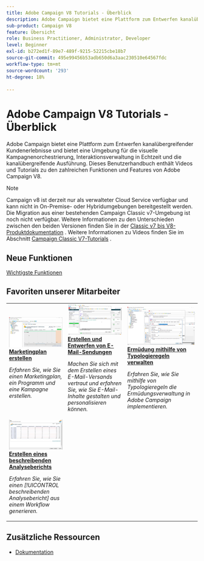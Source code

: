 ```yaml
---
title: Adobe Campaign V8 Tutorials - Überblick
description: Adobe Campaign bietet eine Plattform zum Entwerfen kanalübergreifender Kundenerlebnisse und bietet eine Umgebung für die visuelle Kampagnenorchestrierung, Interaktionsverwaltung in Echtzeit und die kanalübergreifende Ausführung. Dieses Benutzerhandbuch enthält Videos und Tutorials zu den zahlreichen Funktionen von Adobe Campaign Standard.
sub-product: Campaign V8
feature: Übersicht
role: Business Practitioner, Administrator, Developer
level: Beginner
exl-id: b272ed1f-89e7-489f-9215-52215cbe18b7
source-git-commit: 495e99456b53adb650d6a3aac230510e64567fdc
workflow-type: tm+mt
source-wordcount: '293'
ht-degree: 18%

---
```


# Adobe Campaign V8 Tutorials - Überblick

Adobe Campaign bietet eine Plattform zum Entwerfen kanalübergreifender Kundenerlebnisse und bietet eine Umgebung für die visuelle Kampagnenorchestrierung, Interaktionsverwaltung in Echtzeit und die kanalübergreifende Ausführung. Dieses Benutzerhandbuch enthält Videos und Tutorials zu den zahlreichen Funktionen und Features von Adobe Campaign V8.

>[!NOTE]
> Campaign v8 ist derzeit nur als verwalteter Cloud Service verfügbar und kann nicht in On-Premise- oder Hybridumgebungen bereitgestellt werden. Die Migration aus einer bestehenden Campaign Classic v7-Umgebung ist noch nicht verfügbar.
>Weitere Informationen zu den Unterschieden zwischen den beiden Versionen finden Sie in der [Classic v7 bis V8-Produktdokumentation](https://experienceleague.adobe.com/docs/campaign/campaign-v8/start/capability-matrix.html) . Weitere Informationen zu Videos finden Sie im Abschnitt [Campaign Classic V7-Tutorials](https://experienceleague.adobe.com/docs/campaign-classic-learn/tutorials/overview.html?lang=de) .

## Neue Funktionen

[Wichtigste Funktionen](https://experienceleague.adobe.com/docs/campaign/campaign-v8/start/whats-new.html)

## Favoriten unserer Mitarbeiter

<table>
<tr>
  <td>
    <a href="./getting-started/create-a-marketing-plan-programs-and-campaigns.md">
      <img alt="Marketingplan, Programm und Kampagnen erstellen (Video)" src="./assets/333810.jpg"/>
    </a>
    <div>
      <a href="./getting-started/create-a-marketing-plan-programs-and-campaigns.md">
    <strong>Marketingplan erstellen</strong>
    </a>
    </div>
    <p>
    <em>Erfahren Sie, wie Sie einen Marketingplan, ein Programm und eine Kampagne erstellen.</em>
    <p>
  </td>
   <td>
    <a href="./content-creation/create-and-design-email-deliveries.md">
      <img alt="E-Mail-Sendungen erstellen und entwerfen (Video)" src="./assets/333476.jpg" />
    </a>
    <div>
      <a href="./content-creation/create-and-design-email-deliveries.md">
    <strong>Erstellen und Entwerfen von E-Mail-Sendungen</strong>
    </a>
    </div> 
    <p>
    <em>Machen Sie sich mit dem Erstellen eines E-Mail-Versands vertraut und erfahren Sie, wie Sie E-Mail-Inhalte gestalten und personalisieren können.
</em>
    <p>
  </td>
  <td>
    <a href="./send-messages/fatigue-management/typology-rules-for-fatigue-management.md">
      <img alt="Ermüdung mithilfe von Typologieregeln verwalten (Video)" src="./assets/333787.jpg" />
    </a>
    <div>
      <a href="./send-messages/fatigue-management/typology-rules-for-fatigue-management.md">
    <strong>Ermüdung mithilfe von Typologieregeln verwalten</strong>
    </a>
    </div>
    <p>
    <em>Erfahren Sie, wie Sie mithilfe von Typologieregeln die Ermüdungsverwaltung in Adobe Campaign implementieren.  </em>
    <p>
  </td>
</tr>
<tr>
</td>
  <td>
    <a href="./reporting/generate-a-descriptive-analysis-report.md">
      <img alt="Erstellen eines beschreibenden Analyseberichts" src="./assets/333994.jpg" />
    </a>
    <div>
      <a href="./reporting/generate-a-descriptive-analysis-report.md">
    <strong>Erstellen eines beschreibenden Analyseberichts</strong>
    </a>
    </div>
    <p>
    <em>Erfahren Sie, wie Sie einen [!UICONTROL beschreibenden Analysebericht] aus einem Workflow generieren.</em>
    <p>
  </td>

</table>

## Zusätzliche Ressourcen

* [Dokumentation](https://experienceleague.adobe.com/docs/campaign-v8.html)
